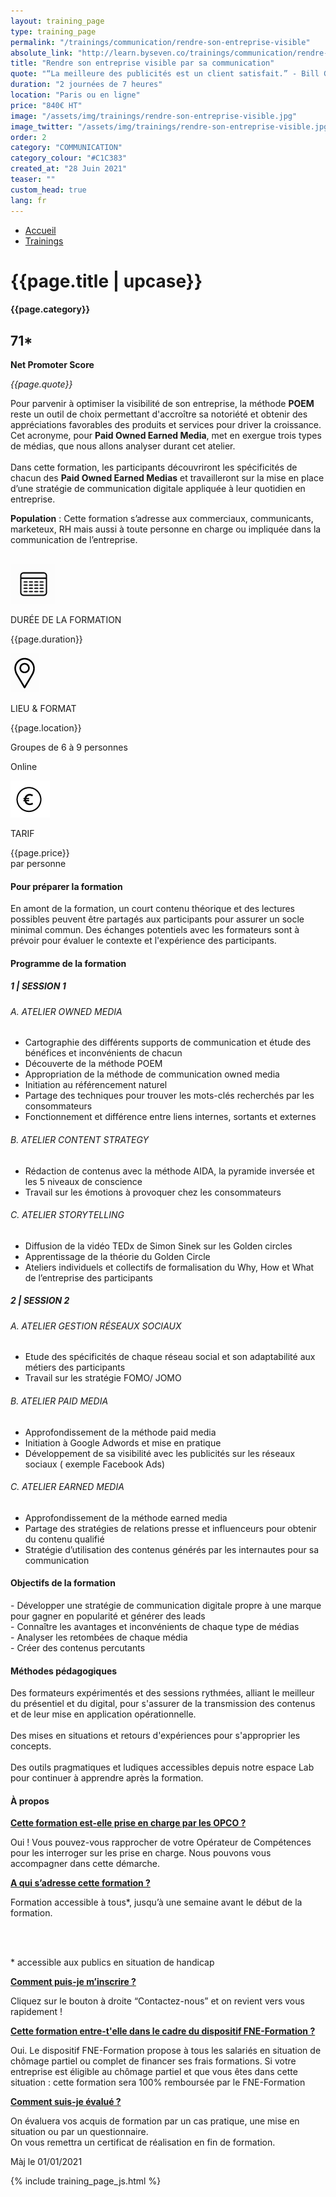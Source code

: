 ```yaml
---
layout: training_page
type: training_page
permalink: "/trainings/communication/rendre-son-entreprise-visible"
absolute_link: "http://learn.byseven.co/trainings/communication/rendre-son-entreprise-visible"
title: "Rendre son entreprise visible par sa communication"
quote: "“La meilleure des publicités est un client satisfait.” - Bill Gates"
duration: "2 journées de 7 heures"
location: "Paris ou en ligne"
price: "840€ HT"
image: "/assets/img/trainings/rendre-son-entreprise-visible.jpg"
image_twitter: "/assets/img/trainings/rendre-son-entreprise-visible.jpg"
order: 2
category: "COMMUNICATION"
category_colour: "#C1C383"
created_at: "28 Juin 2021"
teaser: ""
custom_head: true
lang: fr
---
```


<div class="trainings-breadcrumb">
  <nav aria-label="Breadcrumb" class="breadcrumb">
    <ul>
        <li><a href="/">Accueil</a></li>
        <li><a href="/trainings">Trainings</a></li>
    </ul>
  </nav>
</div>
<div class="training-page-main">
  <div class="training-page-main-banner">
    <div class="training-page-main-banner-left">
      <div>
        <h1 class="training-page-main-banner-left-title">{{page.title | upcase}}</h1>
        <div class='category-score'><h4 class="training-page-main-banner-left-category" style="background: {{page.category_colour}};">{{page.category}}</h4>
          <div class='net-promote-score'><h2>71<span>&#42;</span></h2>
          <p><strong>Net Promoter Score</strong></p>
          </div>
        </div>
        <p class="training-page-main-banner-left-quote"><em>{{page.quote}}</em></p>
      </div>
      <p class="training-page-main-banner-left-description">Pour parvenir à optimiser la visibilité de son entreprise, la méthode <strong>POEM</strong> reste un outil de choix permettant d'accroître sa notoriété et obtenir des appréciations favorables des produits et services pour driver la croissance. Cet acronyme, pour <strong>Paid Owned Earned Media</strong>, met en exergue trois types de médias, que nous allons analyser durant cet atelier.
      <br><br>Dans cette formation, les participants découvriront les spécificités de chacun des <strong>Paid Owned Earned Medias</strong> et travailleront sur la mise en place d’une stratégie de communication digitale appliquée à leur quotidien en entreprise.</p>
      <p><strong>Population</strong> : Cette formation s’adresse aux commerciaux, communicants, marketeux, RH  mais aussi à toute personne en charge ou impliquée dans la communication de l’entreprise. </p>
    </div>
    <div class="training-page-main-banner-right">
      <img src="{{page.image}}" alt="">
    </div>
  </div>
</div>
<div class="training-page-infos" style="background: {{page.category_colour}};">
  <div class="training-pages-infos-date">
    <img src="/assets/img/PICTO_DATE.png" alt="" class='training-page-picto'>
    <div class="traning-pages-info-text">
        <p>DURÉE DE LA FORMATION</p>
        <p>{{page.duration}}</p>
    </div>
  </div>
  <div class="training-pages-infos-place">
    <img src="/assets/img/PICTO_LIEU.png" alt="" class='training-page-picto'>
    <div class="traning-pages-info-text">
        <p>LIEU & FORMAT</p>
        <p>{{page.location}}</p>
        <p>Groupes de 6 à 9 personnes</p>
        <p>Online</p>
    </div>
  </div>
  <div class="training-pages-infos-price">
    <img src="/assets/img/PICTO_TARIFS.png" alt="" class='training-page-picto'>
    <div class="traning-pages-info-text">
        <p class="align">TARIF</p>
        <p>{{page.price}} <br>par personne</p>
    </div>
  </div>
</div>
<div class="training-page-main-description">
  <div class="training-page-main-description-left" >
    <h4 style="text-decoration-color: {{page.category_colour}};">Pour préparer la formation</h4>
    <p>En amont de la formation, un court contenu théorique et des lectures possibles peuvent être partagés aux participants pour assurer un socle minimal commun. Des échanges potentiels avec les formateurs sont à prévoir pour évaluer le contexte et l'expérience des participants.</p>
    <h4 style="text-decoration-color: {{page.category_colour}};">Programme de la formation</h4>
    <h5 style="color: {{page.category_colour}};">1 | SESSION 1</h5>
    <h6>A. ATELIER OWNED MEDIA</h6>
    <ul>
      <li>Cartographie des différents supports de communication et étude des bénéfices et inconvénients de chacun</li>
      <li>Découverte de la méthode POEM</li>
      <li>Appropriation de la méthode de communication owned media</li>
      <li>Initiation au référencement naturel</li>
      <li>Partage des techniques pour trouver les mots-clés recherchés par les consommateurs</li>
      <li>Fonctionnement et différence entre liens internes, sortants et externes</li>
    </ul>
    <h6>B. ATELIER CONTENT STRATEGY</h6>
    <ul>
      <li>Rédaction de contenus avec la méthode AIDA, la pyramide inversée et les 5 niveaux de conscience</li>
      <li>Travail sur les émotions à provoquer chez les consommateurs</li>
    </ul>
    <h6>C. ATELIER STORYTELLING</h6>
    <ul>
      <li>Diffusion de la vidéo TEDx de Simon Sinek sur les Golden circles</li>
      <li>Apprentissage de la théorie du Golden Circle</li>
      <li>Ateliers individuels et collectifs de formalisation du Why, How et What de l’entreprise des participants</li>
    </ul>
    <h5 style="color: {{page.category_colour}};">2 | SESSION 2</h5>
    <h6>A. ATELIER GESTION  RÉSEAUX SOCIAUX</h6>
    <ul>
      <li>Etude des spécificités de chaque réseau social et son adaptabilité aux métiers des participants</li>
      <li>Travail sur les  stratégie FOMO/ JOMO</li>
    </ul>
    <h6>B. ATELIER PAID MEDIA</h6>
    <ul>
      <li>Approfondissement  de la méthode  paid media</li>
      <li>Initiation à Google Adwords et mise en pratique</li>
      <li>Développement de sa visibilité  avec les publicités sur les réseaux sociaux ( exemple Facebook Ads)</li>
    </ul>
    <h6>C. ATELIER EARNED MEDIA</h6>
    <ul>
      <li>Approfondissement  de la méthode  earned media</li>
      <li>Partage des stratégies de relations presse et influenceurs pour obtenir du contenu qualifié</li>
      <li>Stratégie d’utilisation des contenus générés par les internautes pour sa communication</li>
    </ul>
  </div>
  <div class="training-page-main-description-right" >
    <div>
      <h4 style="text-decoration-color: {{page.category_colour}};">Objectifs de la formation</h4>
      <p>
        - Développer une stratégie de communication digitale propre à une marque pour gagner en popularité et générer des leads<br>
        - Connaître les avantages et inconvénients de chaque type de médias<br>
        - Analyser les retombées de chaque média<br>
        - Créer des contenus percutants
      </p>
      <h4 style="text-decoration-color: {{page.category_colour}};">Méthodes pédagogiques</h4>
      <p>
        Des formateurs expérimentés et des sessions rythmées, alliant le meilleur du présentiel et du digital, pour s'assurer de la transmission des contenus et de leur mise en application opérationnelle.
        <br><br>Des mises en situations et retours d'expériences pour s'approprier les concepts.
        <br><br>Des outils pragmatiques et ludiques accessibles depuis notre espace Lab pour continuer à apprendre après la formation.
      </p>
      <h4 style="text-decoration-color: {{page.category_colour}};">À propos</h4>
      <div class="training-page-faq-element">
        <a class='training-page-faq-question-link' data-toggle="collapse" href="#collapse1" role="button" aria-expanded="false" aria-controls="collapse1" style="color: {{page.category_colour}};">
          <div class="training-page-faq-question flex-row-between-centered">
            <p><strong>Cette formation est-elle prise en charge par les OPCO ?</strong></p>
            <i class="fas fa-angle-down fa-2x"></i>
            <i class="fas fa-angle-up fa-2x hidden"></i>
          </div>
        </a>
        <div class="training-page-faq-answer collapse" id="collapse1">
          <p>Oui ! Vous pouvez-vous rapprocher de votre Opérateur de Compétences pour les interroger sur les prise en charge. Nous pouvons vous accompagner dans cette démarche.</p>
        </div>
      </div>
      <div class="training-page-faq-element">
        <a class='training-page-faq-question-link' data-toggle="collapse" href="#collapse2" role="button" aria-expanded="false" aria-controls="collapse2" style="color: {{page.category_colour}};">
          <div class="training-page-faq-question flex-row-between-centered">
            <p><strong>A qui s’adresse cette formation ?</strong></p>
            <i class="fas fa-angle-down fa-2x"></i>
            <i class="fas fa-angle-up fa-2x hidden"></i>
          </div>
        </a>
        <div class="training-page-faq-answer collapse" id="collapse2">
          <p>Formation accessible à tous*, jusqu’à une semaine avant le début de la formation.</p><br><br>
          <p> * accessible aux publics en situation de handicap</p>
        </div>
      </div>
      <div class="training-page-faq-element">
        <a class='training-page-faq-question-link' data-toggle="collapse" href="#collapse3" role="button" aria-expanded="false" aria-controls="collapse3" style="color: {{page.category_colour}};">
          <div class="training-page-faq-question flex-row-between-centered">
            <p><strong>Comment puis-je m’inscrire ?</strong></p>
            <i class="fas fa-angle-down fa-2x"></i>
            <i class="fas fa-angle-up fa-2x hidden"></i>
          </div>
        </a>
        <div class="training-page-faq-answer collapse" id="collapse3">
          <p>Cliquez sur le bouton à droite “Contactez-nous” et on revient vers vous rapidement !</p>
        </div>
      </div>
      <div class="training-page-faq-element">
        <a class='training-page-faq-question-link' data-toggle="collapse" href="#collapse4" role="button" aria-expanded="false" aria-controls="collapse4" style="color: {{page.category_colour}};">
          <div class="training-page-faq-question flex-row-between-centered">
            <p><strong>Cette formation entre-t'elle dans le cadre du dispositif FNE-Formation ?</strong></p>
            <i class="fas fa-angle-down fa-2x"></i>
            <i class="fas fa-angle-up fa-2x hidden"></i>
          </div>
        </a>
        <div class="training-page-faq-answer collapse" id="collapse4">
          <p>Oui. Le dispositif FNE-Formation propose à tous les salariés en situation de chômage partiel ou complet de financer ses frais formations. Si votre entreprise est éligible au chômage partiel et que vous êtes dans cette situation : cette formation sera 100% remboursée par le FNE-Formation</p>
        </div>
      </div>
      <div class="training-page-faq-element">
        <a class='training-page-faq-question-link' data-toggle="collapse" href="#collapse5" role="button" aria-expanded="false" aria-controls="collapse4" style="color: {{page.category_colour}};">
          <div class="training-page-faq-question flex-row-between-centered">
            <p><strong>Comment suis-je évalué ?</strong></p>
            <i class="fas fa-angle-down fa-2x"></i>
            <i class="fas fa-angle-up fa-2x hidden"></i>
          </div>
        </a>
        <div class="training-page-faq-answer collapse" id="collapse5">
          <p>On évaluera vos acquis de formation par un cas pratique, une mise en situation ou par un questionnaire.<br>
          On vous remettra un certificat de réalisation en fin de formation.</p>
        </div>
      </div>
      <div class="training-additional-info">
        <p>Màj le 01/01/2021</p>
      </div>
    </div>
    </div>
  </div>
</div>

{% include training_page_js.html %}

